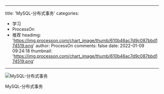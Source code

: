 
---
title: 'MySQL-分布式事务'
categories: 
 - 学习
 - ProcessOn
 - 推荐
headimg: 'https://img.processon.com/chart_image/thumb/610b46ac7d9c087bbd174519.png'
author: ProcessOn
comments: false
date: 2022-01-09 09:24:18
thumbnail: 'https://img.processon.com/chart_image/thumb/610b46ac7d9c087bbd174519.png'
---

<div>   
<img class="thumb" alt="MySQL-分布式事务" src="https://img.processon.com/chart_image/thumb/610b46ac7d9c087bbd174519.png" referrerpolicy="no-referrer">
<p>MySQL-分布式事务</p>  
</div>
            